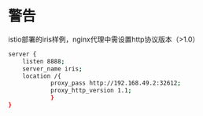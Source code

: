 # 警告
istio部署的iris样例，nginx代理中需设置http协议版本（>1.0）
```bash
server {
    listen 8888;
    server_name iris;
    location /{
            proxy_pass http://192.168.49.2:32612;
            proxy_http_version 1.1;
            }
}
```